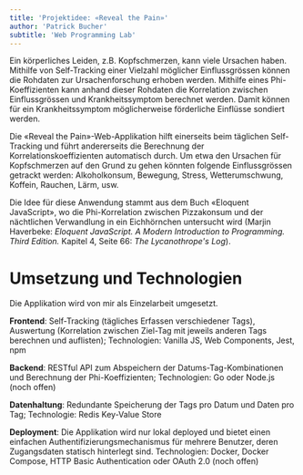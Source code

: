 ```yaml
---
title: 'Projektidee: «Reveal the Pain»'
author: 'Patrick Bucher'
subtitle: 'Web Programming Lab'
---
```


Ein körperliches Leiden, z.B. Kopfschmerzen, kann viele Ursachen haben.
Mithilfe von Self-Tracking einer Vielzahl möglicher Einflussgrössen können die
Rohdaten zur Ursachenforschung erhoben werden. Mithilfe eines Phi-Koeffizienten
kann anhand dieser Rohdaten die Korrelation zwischen Einflussgrössen und
Krankheitssymptom berechnet werden. Damit können für ein Krankheitssymptom
möglicherweise förderliche Einflüsse sondiert werden.

Die «Reveal the Pain»-Web-Applikation hilft einerseits beim täglichen
Self-Tracking und führt andererseits die Berechnung der
Korrelationskoeffizienten automatisch durch. Um etwa den Ursachen für
Kopfschmerzen auf den Grund zu gehen könnten folgende Einflussgrössen getrackt
werden: Alkoholkonsum, Bewegung, Stress, Wetterumschwung, Koffein, Rauchen,
Lärm, usw.

Die Idee für diese Anwendung stammt aus dem Buch «Eloquent JavaScript», wo die
Phi-Korrelation zwischen Pizzakonsum und der nächtlichen Verwandlung in ein
Eichhörnchen untersucht wird (Marjin Haverbeke: _Eloquent JavaScript. A Modern
Introduction to Programming. Third Edition._ Kapitel 4, Seite 66: _The
Lycanothrope's Log_).

# Umsetzung und Technologien

Die Applikation wird von mir als Einzelarbeit umgesetzt.

**Frontend**: Self-Tracking (tägliches Erfassen verschiedener Tags), Auswertung
(Korrelation zwischen Ziel-Tag mit jeweils anderen Tags berechnen und
auflisten); Technologien: Vanilla JS, Web Components, Jest, npm 

**Backend**: RESTful API zum Abspeichern der Datums-Tag-Kombinationen und
Berechnung der Phi-Koeffizienten; Technologien: Go oder Node.js (noch offen)

**Datenhaltung**: Redundante Speicherung der Tags pro Datum und Daten pro
  Tag; Technologie: Redis Key-Value Store

**Deployment**: Die Applikation wird nur lokal deployed und bietet einen
einfachen Authentifizierungsmechanismus für mehrere Benutzer, deren
Zugangsdaten statisch hinterlegt sind. Technologien: Docker, Docker Compose,
HTTP Basic Authentication oder OAuth 2.0 (noch offen)
